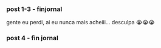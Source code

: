 ### post 1-3 -  finjornal

gente eu perdi, ai eu nunca mais acheiii... desculpa 😭😭😭 

### post 4 - fin jornal